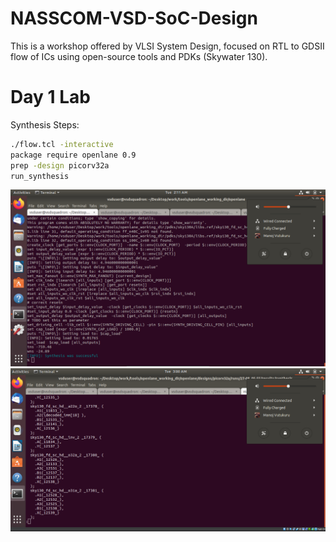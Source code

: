 # NASSCOM-VSD-SoC-Design
This is a workshop offered by VLSI System Design, focused on RTL to GDSII flow of ICs using open-source tools and PDKs (Skywater 130).

# Day 1 Lab
Synthesis Steps:

```bash
./flow.tcl -interactive
package require openlane 0.9
prep -design picorv32a
run_synthesis
```
<img width="1470" alt="Synthesis run using Open Lane interactive" src="figures/D1-synthesis_successful.png">

<img width="1470" alt="Synthesized RTL" src="figures/D1-synthesized-rtl.png">
